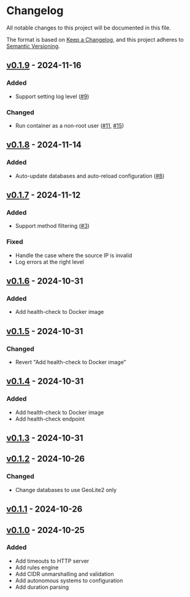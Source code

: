 # Changelog

All notable changes to this project will be documented in this file.

The format is based on [Keep a Changelog](https://keepachangelog.com/en/1.1.0/),
and this project adheres to [Semantic Versioning](https://semver.org/spec/v2.0.0.html).

## [v0.1.9] - 2024-11-16

### Added

- Support setting log level ([#9](https://github.com/danroc/geoblock/pull/9))

### Changed

- Run container as a non-root user ([#11](https://github.com/danroc/geoblock/pull/11), [#15](https://github.com/danroc/geoblock/pull/15))

## [v0.1.8] - 2024-11-14

### Added

- Auto-update databases and auto-reload configuration ([#8](https://github.com/danroc/geoblock/pull/8))

## [v0.1.7] - 2024-11-12

### Added

- Support method filtering ([#3](https://github.com/danroc/geoblock/pull/3))

### Fixed

- Handle the case where the source IP is invalid
- Log errors at the right level

## [v0.1.6] - 2024-10-31

### Added

- Add health-check to Docker image

## [v0.1.5] - 2024-10-31

### Changed

- Revert "Add health-check to Docker image"

## [v0.1.4] - 2024-10-31

### Added

- Add health-check to Docker image
- Add health-check endpoint

## [v0.1.3] - 2024-10-31

## [v0.1.2] - 2024-10-26

### Changed

- Change databases to use GeoLite2 only

## [v0.1.1] - 2024-10-26

## [v0.1.0] - 2024-10-25

### Added

- Add timeouts to HTTP server
- Add rules engine
- Add CIDR unmarshalling and validation
- Add autonomous systems to configuration
- Add duration parsing

[Unreleased]: https://github.com/danroc/geoblock/compare/v0.1.9...HEAD
[v0.1.9]: https://github.com/danroc/geoblock/compare/v0.1.8...v0.1.9
[v0.1.8]: https://github.com/danroc/geoblock/compare/v0.1.7...v0.1.8
[v0.1.7]: https://github.com/danroc/geoblock/compare/v0.1.6...v0.1.7
[v0.1.6]: https://github.com/danroc/geoblock/compare/v0.1.5...v0.1.6
[v0.1.5]: https://github.com/danroc/geoblock/compare/v0.1.4...v0.1.5
[v0.1.4]: https://github.com/danroc/geoblock/compare/v0.1.3...v0.1.4
[v0.1.3]: https://github.com/danroc/geoblock/compare/v0.1.2...v0.1.3
[v0.1.2]: https://github.com/danroc/geoblock/compare/v0.1.1...v0.1.2
[v0.1.1]: https://github.com/danroc/geoblock/compare/v0.1.0...v0.1.1
[v0.1.0]: https://github.com/danroc/geoblock/releases/tag/v0.1.0
